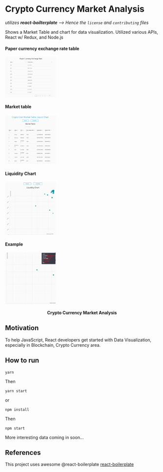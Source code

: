 # Crypto Currency Market Analysis

*utilizes **react-boilterplate** --> Hence the `license` and `contributing` files*

Shows a Market Table and chart for data visualization.
Utilized various APIs, React w/ Redux, and Node.js

<h4> Paper currency exchange rate table </h4>
<img src="imgs/paperCurrencyExchangeRate.png" width = "33%">

<h4> Market table </h4>
<img src="imgs/marketTable.png" width = "33%">

<h4> Liquidity Chart </h4>
</img> <img src="imgs/liquidityChart.png" width="33%">

<h4> Example </h4>
</img> <img src="imgs/graphCont.png" width="33%"></img>

<br />

<div align="center"><strong> <br />Crypto Currency Market Analysis</strong></div>
</div>

## Motivation
To help JavaScript, React developers get started with Data Visualization, especially in Blockchain, Crypto Currency area.

## How to run
```
yarn
```
Then
```
yarn start
```
or
```
npm install
```
Then
```
npm start
```
More interesting data coming in soon...

## References
This project uses awesome @react-boilerplate  [react-boilerplate](https://github.com/react-boilerplate/react-boilerplate)

